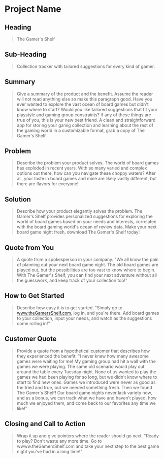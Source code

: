 # Project Name #

<!--
> This material was originally posted [here](http://www.quora.com/What-is-Amazons-approach-to-product-development-and-product-management). It is reproduced here for posterities sake.

There is an approach called "working backwards" that is widely used at Amazon. They work backwards from the customer, rather than starting with an idea for a product and trying to bolt customers onto it. While working backwards can be applied to any specific product decision, using this approach is especially important when developing new products or features.

For new initiatives a product manager typically starts by writing an internal press release announcing the finished product. The target audience for the press release is the new/updated product's customers, which can be retail customers or internal users of a tool or technology. Internal press releases are centered around the customer problem, how current solutions (internal or external) fail, and how the new product will blow away existing solutions.

If the benefits listed don't sound very interesting or exciting to customers, then perhaps they're not (and shouldn't be built). Instead, the product manager should keep iterating on the press release until they've come up with benefits that actually sound like benefits. Iterating on a press release is a lot less expensive than iterating on the product itself (and quicker!).

If the press release is more than a page and a half, it is probably too long. Keep it simple. 3-4 sentences for most paragraphs. Cut out the fat. Don't make it into a spec. You can accompany the press release with a FAQ that answers all of the other business or execution questions so the press release can stay focused on what the customer gets. My rule of thumb is that if the press release is hard to write, then the product is probably going to suck. Keep working at it until the outline for each paragraph flows.

Oh, and I also like to write press-releases in what I call "Oprah-speak" for mainstream consumer products. Imagine you're sitting on Oprah's couch and have just explained the product to her, and then you listen as she explains it to her audience. That's "Oprah-speak", not "Geek-speak".

Once the project moves into development, the press release can be used as a touchstone; a guiding light. The product team can ask themselves, "Are we building what is in the press release?" If they find they're spending time building things that aren't in the press release (overbuilding), they need to ask themselves why. This keeps product development focused on achieving the customer benefits and not building extraneous stuff that takes longer to build, takes resources to maintain, and doesn't provide real customer benefit (at least not enough to warrant inclusion in the press release).
 -->

## Heading ##
  > The Gamer's Shelf

## Sub-Heading ##
  > Collection tracker with tailored suggestions for every kind of gamer.

## Summary ##
  > Give a summary of the product and the benefit. Assume the reader will not read anything else so make this paragraph good.
  Have you ever wanted to explore the vast ocean of board games but didn't know where to start? Would you like tailored suggestions that fit your playstyle and gaming group constraints? If any of these things are true of you, this is your new best friend. A clean and straightforward app for storing your gamig collection and learning about the rest of the gaming world in a customizable format, grab a copy of The Gamer's Shelf.

## Problem ##
  > Describe the problem your product solves.
  The world of board games has exploded in recent years. With so many varied and complex options out there, how can you navigate these choppy waters? After all, your taste in board games and mine are likely vastly different, but there are flavors for everyone!

## Solution ##
  > Describe how your product elegantly solves the problem.
  The Gamer's Shelf provides personalized suggestions for exploring the world of board games based on your needs and interests, correlated with the board gaming world's ocean of review data. Make your next board game night fresh, download The Gamer's Shelf today!

## Quote from You ##
  > A quote from a spokesperson in your company.
  "We all know the pain of planning out your next board game night. The old board games are played out, but the possibilities are too vast to know where to begin. With The Gamer's Shelf, you can find your next adventure without all the guesswork, and keep track of your collection too!"


## How to Get Started ##
  > Describe how easy it is to get started.
  "Simply go to www.theGamersShelf.com, log in, and you're there. Add board games to your collection, input your needs, and watch as the suggestions come rolling in!"

## Customer Quote ##
  > Provide a quote from a hypothetical customer that describes how they experienced the benefit.
  "I never knew how many awesome games were waiting for me! My gaming group had hit a wall with the games we were playing. The same old scenario would play out around the table every Tuesday night. None of us wanted to play the games we had been playing for so long, but we didn't know where to start to find new ones. Games we introduced were never as good as the tried and true, but we needed something fresh. Then we found The Gamer's Shelf! Our board game nights never lack variety now, and as a bonus, we can track what we have and haven't played, how much we enjoyed them, and come back to our favorites any time we like!"

## Closing and Call to Action ##
  > Wrap it up and give pointers where the reader should go next.
  "Ready to play? Don't waste any more time. Go to wwww.theGamersShelf.com and take your next step to the best game night you've had in a long time!"
